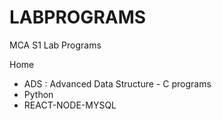 # LABPROGRAMS

MCA S1 Lab Programs

Home 
- ADS  : Advanced Data Structure - C programs
- Python
- REACT-NODE-MYSQL
